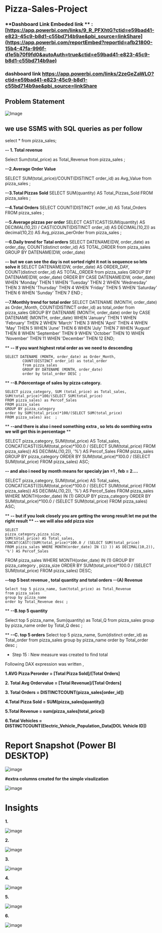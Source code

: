 # Pizza-Sales-Project



### **Dashboard Link Embeded link ** : [https://app.powerbi.com/links/9_R_PFXhtG?ctid=e59bad41-e823-45c9-b8d1-c55bd714b9ae&pbi_source=linkShare](https://app.powerbi.com/reportEmbed?reportId=afb21800-15b4-47fa-996f-d1e5b70f9fd0&autoAuth=true&ctid=e59bad41-e823-45c9-b8d1-c55bd714b9ae)


### **dashboard link** https://app.powerbi.com/links/2zeGeZaWLO?ctid=e59bad41-e823-45c9-b8d1-c55bd714b9ae&pbi_source=linkShare


## Problem Statement



![Image](https://github.com/users/chaitanyasja/projects/3/assets/114214825/e7a6f55b-1c87-413c-b618-dd8765d6e093)

## we use SSMS with SQL queries as per follow 


select * from pizza_sales;

**-- 1. Total revenue**

Select Sum(total_price) as Total_Revenue from pizza_sales ;

**--2.Average Order Value**

SELECT SUM(total_price)/COUNT(DISTINCT order_id) as Avg_Value from pizza_sales ;

**--3.Total Pizzas Sold**
SELECT SUM(quantity) AS Total_Pizzas_Sold FROM pizza_sales ;

**--4.Total Orders**
SELECT COUNT(DISTINCT order_id) AS Total_Orders FROM pizza_sales ; 

**--5.Average pizzas per order** 
SELECT CAST(CAST(SUM(quantity) AS DECIMAL(10,2)) / CAST(COUNT(DISTINCT order_id) AS DECIMAL(10,2)) as decimal(10,2)) AS Avg_pizzas_perOrder
from pizza_sales ;

**--6.Daily trend for Tatal orders**
SELECT DATENAME(DW, order_date) as order_day, 
	   COUNT(distinct order_id) AS TOTAL_ORDER
	   from pizza_sales 
	   GROUP BY DATENAME(DW, order_date)

**-- but we can see the day is not sorted right it not is sequence so lets solve it** 
SELECT DATENAME(DW, order_date) AS ORDER_DAY, 
	   COUNT(distinct order_id) AS TOTAL_ORDER
	   from pizza_sales 
	   GROUP BY DATENAME(DW, order_date)
	ORDER BY 
    CASE DATENAME(DW, order_date)
        WHEN 'Monday' THEN 1
        WHEN 'Tuesday' THEN 2
        WHEN 'Wednesday' THEN 3
        WHEN 'Thursday' THEN 4
        WHEN 'Friday' THEN 5
        WHEN 'Saturday' THEN 6
        WHEN 'Sunday' THEN 7 END ;

**--7.Monthly trend for total order**
	SELECT DATENAME (MONTH, order_date) as Order_Month, 
			COUNT(DISTINCT order_id) as total_order
			from pizza_sales 
			GROUP BY DATENAME (MONTH, order_date) 
			order by 
			CASE DATENAME (MONTH, order_date)
			WHEN 'January' THEN 1
        WHEN 'February' THEN 2
        WHEN 'March' THEN 3
        WHEN 'April' THEN 4
        WHEN 'May' THEN 5
        WHEN 'June' THEN 6
        WHEN 'July' THEN 7
        WHEN 'August' THEN 8
        WHEN 'September' THEN 9
        WHEN 'October' THEN 10
        WHEN 'November' THEN 11
        WHEN 'December' THEN 12
    END; 

**	**-- If you want highest rotal order as we need to descending**

	SELECT DATENAME (MONTH, order_date) as Order_Month, 
			COUNT(DISTINCT order_id) as total_order
			from pizza_sales 
			GROUP BY DATENAME (MONTH, order_date) 
			order by total_order DESC ;

**	**--8.Pdercentage of sales by pizza category.**

	SELECT pizza_category, SUM (total_price) as Total_sales, SUM(total_price)*100/(SELECT SUM(total_price)
	FROM pizza_sales) as Percof_Sales
	FROM pizza_sales
	GROUP BY pizza_category
	order by SUM(total_price)*100/(SELECT SUM(total_price)
	FROM pizza_sales) asc  ;
 

**	**--and there is also i need something extra , so lets do somthing extra we will get this in percentage**
**

SELECT 
    pizza_category,
    SUM(total_price) AS Total_sales,
    CONCAT(CAST((SUM(total_price)*100.0 / (SELECT SUM(total_price)
	FROM pizza_sales)) AS DECIMAL(10,2)), '%') AS Percof_Sales
FROM 
    pizza_sales
GROUP BY 
    pizza_category
ORDER BY 
    SUM(total_price)*100.0 / (SELECT SUM(total_price) FROM pizza_sales) ASC;
    

**-- and also i need by month means for specialy jan =1 , feb = 2....**

SELECT 
    pizza_category,
    SUM(total_price) AS Total_sales,
    CONCAT(CAST((SUM(total_price)*100.0 / (SELECT SUM(total_price)
	FROM pizza_sales)) AS DECIMAL(10,2)), '%') AS Percof_Sales
FROM 
    pizza_sales WHERE MONTH(order_date) IN (1)
GROUP BY 
    pizza_category
ORDER BY 
    SUM(total_price)*100.0 / (SELECT SUM(total_price) FROM pizza_sales) ASC;




**	**-- but if you look closely you are getting the wrong result let me put the right result 
**	-- we will also add pizza size**

	SELECT 
    pizza_category,pizza_size,
    SUM(total_price) AS Total_sales,
    CONCAT(CAST((SUM(total_price)*100.0 / (SELECT SUM(total_price)
	FROM pizza_sales WHERE MONTH(order_date) IN (1) )) AS DECIMAL(10,2)), '%') AS Percof_Sales
FROM 
    pizza_sales WHERE MONTH(order_date) IN (1)
GROUP BY 
    pizza_category , pizza_size
ORDER BY 
    SUM(total_price)*100.0 / (SELECT SUM(total_price) FROM pizza_sales) DESC;
    

**--top 5 best revenue , total quantity and total orders
	--(A) Revenue**
 
	Select top 5 pizza_name, Sum(total_price) as Total_Revenue 
	from pizza_sales
	group by pizza_name
	order by Total_Revenue desc ;
 

**	**--B.top 5 quantity**

Select top 5 pizza_name, Sum(quantity) as Total_Q 
	from pizza_sales
	group by pizza_name
	order by Total_Q desc ;


**	**--C. top 5 orders**
Select top 5 pizza_name, Sum(distinct order_id) as Total_order 
	from pizza_sales
	group by pizza_name
	order by Total_order desc ;






       

        
- Step 15 : New measure was created to find total 

Following DAX expression was written ,

**1.AVG Pizza Perorder = [Total Pizza Sold]/[Total Orders]**

**2. Total Avg Ordervalue = [Total Revenue]/[Total Orders]** 

**3.   Total Orders = DISTINCTCOUNT(pizza_sales[order_id])**  

**4.Total Pizza Sold = SUM(pizza_sales[quantity])**

**5.Total Revenue = sum(pizza_sales[total_price])**

**6.Total Vehicles = DISTINCTCOUNT(Electric_Vehicle_Population_Data[DOL Vehicle ID])**

 
 
    
 
 

 
 # Report Snapshot (Power BI DESKTOP)


![image](https://github.com/chaitanyasja/Pizza-Sales-Project/assets/114214825/834fd400-9cf7-442f-8687-aad259d64f93)


**#extra columns created for the simple visulization**


![image](https://github.com/chaitanyasja/Pizza-Sales-Project/assets/114214825/aea147f8-af9f-4203-befb-6d79942e98b7)



# Insights


**1.**

![image](https://github.com/chaitanyasja/Pizza-Sales-Project/assets/114214825/7c5c013c-8309-40f9-8b57-a04e63eb555e)


**2.**

![image](https://github.com/chaitanyasja/Pizza-Sales-Project/assets/114214825/7083179b-5429-4c5a-ad5a-7bb29aa3e386)


**3.**

![image](https://github.com/chaitanyasja/Pizza-Sales-Project/assets/114214825/b9e254ab-3e01-4355-8451-ec33ae4c5590)


**4.**

![image](https://github.com/chaitanyasja/Pizza-Sales-Project/assets/114214825/45a765b3-4eb7-4140-8820-d46d2c155b89)


**5.**

![image](https://github.com/chaitanyasja/Pizza-Sales-Project/assets/114214825/591fe44e-44e8-42df-967e-73b901e4754c)


**6.**

![image](https://github.com/chaitanyasja/Pizza-Sales-Project/assets/114214825/2dbbfd09-4185-4619-9de9-aec2c1e4e128)








